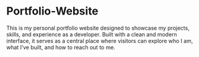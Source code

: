 # Portfolio-Website
This is my personal portfolio website designed to showcase my projects, skills, and experience as a developer. Built with a clean and modern interface, it serves as a central place where visitors can explore who I am, what I’ve built, and how to reach out to me.
